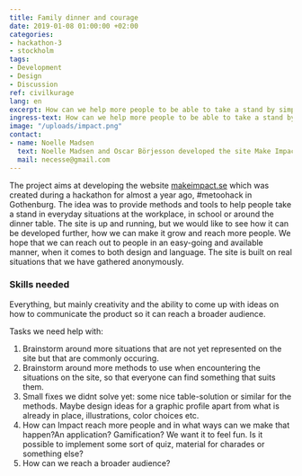 ```yaml
---
title: Family dinner and courage
date: 2019-01-08 01:00:00 +02:00
categories:
- hackathon-3
- stockholm
tags:
- Development
- Design
- Discussion
ref: civilkurage
lang: en
excerpt: How can we help more people to be able to take a stand by simple means?
ingress-text: How can we help more people to be able to take a stand by simple means?
image: "/uploads/impact.png"
contact:
- name: Noelle Madsen
  text: Noelle Madsen and Oscar Börjesson developed the site Make Impact together during 2018. Oscar studies at Chalmers and Noelle works as a communicator for Chalmers student union, and the site is a side project. Noelle got the idea for the project during the metoo-fall of 2017 and the discussion on taking a stand against unacceptable behavious was brought up over and over again, seldom providing any ideas on how to create change. During metoohack in Gothenburg a small team created the base of what is now the site makeimpact.se. The site is driven voluntarily without external sponsors or similar.
  mail: necesse@gmail.com
---
```

The project aims at developing the website <a href="https://www.makeimpact.se">makeimpact.se</a> which was created during a hackathon for almost a year ago, #metoohack in Gothenburg. The idea was to provide methods and tools to help people take a stand in everyday situations at the workplace, in school or around the dinner table. The site is up and running, but we would like to see how it can be developed further, how we can make it grow and reach more people. We hope that we can reach out to people in an easy-going and available manner, when it comes to both design and language. The site is built on real situations that we have gathered anonymously.

### Skills needed
Everything, but mainly creativity and the ability to come up with ideas on how to communicate the product so it can reach a broader audience.

Tasks we need help with:
1. Brainstorm around more situations that are not yet represented on the site but that are commonly occuring.
2. Brainstorm around more methods to use when encountering the situations on the site, so that everyone can find something that suits them.
3. Small fixes we didnt solve yet: some nice table-solution or similar for the methods. Maybe design ideas for a graphic profile apart from what is already in place, illustrations, color choices etc.
4. How can Impact reach more people and in what ways can we make that happen?An application? Gamification? We want it to feel fun. Is it possible to implement some sort of quiz, material for charades or something else?
5. How can we reach a broader audience?
